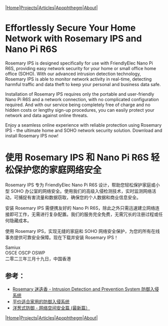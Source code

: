 |[Home](/README.md)|[Projects](/projects.md)|[Articles](/articles.md)|[Apophthegm](/apophthegm.md)|[About](/about.md)|

# Effortlessly Secure Your Home Network with Rosemary IPS and Nano Pi R6S

Rosemary IPS is designed specifically for use with FriendlyElec Nano Pi R6S, providing easy network security for your home or small office home office (SOHO). With our advanced intrusion detection technology, Rosemary IPS is able to monitor network activity in real-time, detecting harmful traffic and data theft to keep your personal and business data safe.

Installation of Rosemary IPS requires only the portable and user-friendly Nano Pi R6S and a network connection, with no complicated configuration required. And with our service being completely free of charge and no hidden costs or lengthy sign-up procedures, you can easily protect your network and data against online threats.

Enjoy a seamless online experience with reliable protection using Rosemary IPS - the ultimate home and SOHO network security solution. Download and install Rosemary IPS now!

# 使用 Rosemary IPS 和 Nano Pi R6S 轻松保护您的家庭网络安全

Rosemary IPS 专为 FriendlyElec Nano Pi R6S 设计，帮助您轻松保护家庭或小型 SOHO 办公室的网络安全。使用我们的高级入侵检测技术，实时监测网络活动，可捕捉有害流量和数据窃取，确保您的个人数据和商业信息安全。

安装 Rosemary IPS 需便携友好的 Nano Pi R6S，除此之外只需迅速建立网络连接即可工作，无需进行复杂配置。我们的服务完全免费，无需冗长的注册过程或任何隐藏成本。

使用 Rosemary IPS，实现无缝的家庭和 SOHO 网络安全保护，为您的所有在线事务提供可靠安全保障。现在下载并安装 Rosemary IPS！

Samiux  
OSCE OSCP OSWP  
二零二三年三月十九日，中国香港    

## 参考：

- [Rosemary 迷迭香 - Intrusion Detection and Prevention System 防御入侵系统](/rosemary.md)  
- [平价适合家用的防御入侵系统](/nanopi.md)  
- [洋葱式防御 - 网络空间安全篇 (最新篇）](/onion-defense_3.md)  

|[Home](/README.md)|[Projects](/projects.md)|[Articles](/articles.md)|[Apophthegm](/apophthegm.md)|[About](/about.md)|
